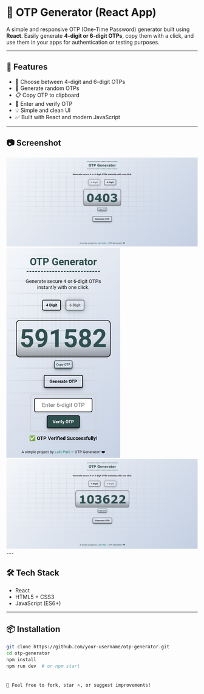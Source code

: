 # 🔐 OTP Generator (React App)

A simple and responsive OTP (One-Time Password) generator built using **React**. Easily generate **4-digit or 6-digit OTPs**, copy them with a click, and use them in your apps for authentication or testing purposes.

---

## 🚀 Features

- 🔢 Choose between 4-digit and 6-digit OTPs
- 🔁 Generate random OTPs
- 📋 Copy OTP to clipboard
- 🔐 Enter and verify OTP
- 💡 Simple and clean UI
- ✅ Built with React and modern JavaScript

---

## 📷 Screenshot

<!-- Desktop Screenshots -->
<img src="https://github.com/lalitpatil891/OTP-Generator/blob/main/otp-generator-app/screenShots/1.png" width="600" alt="OTP Generator Screenshot" />
<!-- Mobile Screenshot -->
<img src="https://github.com/lalitpatil891/OTP-Generator/blob/main/otp-generator-app/screenShots/mobile-2.jpg" width="300" alt="OTP Generator Mobile Screenshot" />
<img src="https://github.com/lalitpatil891/OTP-Generator/blob/main/otp-generator-app/screenShots/2.png" width="600" alt="OTP Generator Screenshot" />
---

## 🛠️ Tech Stack

- React
- HTML5 + CSS3
- JavaScript (ES6+)

---

## 📦 Installation

```bash
git clone https://github.com/your-username/otp-generator.git
cd otp-generator
npm install
npm run dev  # or npm start


💬 Feel free to fork, star ⭐, or suggest improvements!
